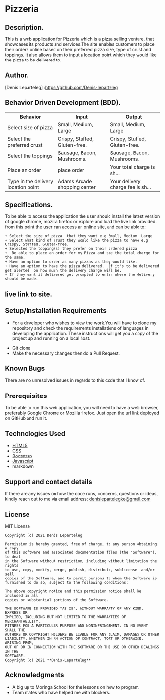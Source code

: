 # Pizzeria

## Description.
This is a web application for Pizzeria which is a pizza selling venture, that showcases its products and services.The site enables customers to  place their orders online based on their preferred pizza size, type of crust and toppings. It also allows them to input a location point which they would like the pizza to be delivered to. 

## Author.
[Denis Leparteleg] :https://github.com/Denis-leparteleg

## Behavior Driven Development (BDD).
<table>
        <tr>
          <th>Behavior</th>
          <th>Input</th>
          <th>Output</th>
        </tr>
        <tr>
        <td>Select size of pizza</td>
        <td>Small, Medium, Large</td>
        <td>Small, Medium, Large</td>
        </tr>
        <tr>
        <td>Select the preferred crust</td>
        <td>Crispy, Stuffed, Gluten-free.</td>
        <td>Crispy, Stuffed, Gluten-free.</td>
        </tr>
        <tr>
        <td>Select the toppings</td>
        <td>Sausage, Bacon, Mushrooms.</td>
        <td>Sausage, Bacon, Mushrooms.</td>
        </tr>
        <tr>
        <td>Place an order</td>
        <td>place order</td>
        <td>Your total charge is sh...</td>
        </tr>
        <tr>
        <td>Type in the delivery location point</td>
        <td>Adams Arcade shopping center</td>
        <td>Your delivery charge fee is sh...</td>
        </tr>
</table>
      
## Specifications.
To be able to access the application the user should install the latest version of google chrome, mozilla firefox or explore and load the live link provided.
from this point the user can access an online site, and can be able to:
```
+ Select the size of pizza  that they want e.g Small, Medium, Large
+ Select what kind of crust they would like the pizza to have e.g Crispy, Stuffed, Gluten-free.
+ Selected the topping(s) they prefer on their ordered pizza.
+  Be able to place an order for my Pizza and see the total charge for the same.
+ Have an option to order as many pizzas as they would like.
+ Have an option to have the pizza delivered.  If it's to be delivered get alerted  on how much the delivery charge will be.
+ If they want it delivered get prompted to enter where the delivery should be made.

```
##  live link to site.


## Setup/Installation Requirements
* For a developer who wishes to view the work.You will have to clone my repository and check the requirements installations of languages in developing the application.
These instructions will get you a copy of the project up and running on a local host.
+ Git clone 
+ Make the necessary changes then do a Pull Request.

## Known Bugs
There are no unresolved issues in regards to this code that I know of.

## Prerequisites
To be able to run this web application, you will need to have a web browser, preferably Google Chrome or Mozilla firefox.
Just open the url link deployed on GitHub and run it.

## Technologies Used
* [HTML5](https://github.com/topics/html5)
* [CSS](https://github.com/topics/css3)
* [Bootstrap](https://github.com/topics/bootstrap)
* [Javascript](https://github.com/topics/javascript)
* markdown


## Support and contact details
If there are any issues on how the code runs, concerns, questions or ideas, kindly reach out to me via email address; 
denislepartelegke@gmail.com

## License
MIT License
```
Copyright (c) 2021 Denis Leparteleg

Permission is hereby granted, free of charge, to any person obtaining a copy
of this software and associated documentation files (the "Software"), to deal
in the Software without restriction, including without limitation the rights
to use, copy, modify, merge, publish, distribute, sublicense, and/or sell
copies of the Software, and to permit persons to whom the Software is
furnished to do so, subject to the following conditions:

The above copyright notice and this permission notice shall be included in all
copies or substantial portions of the Software.

THE SOFTWARE IS PROVIDED "AS IS", WITHOUT WARRANTY OF ANY KIND, EXPRESS OR
IMPLIED, INCLUDING BUT NOT LIMITED TO THE WARRANTIES OF MERCHANTABILITY,
FITNESS FOR A PARTICULAR PURPOSE AND NONINFRINGEMENT. IN NO EVENT SHALL THE
AUTHORS OR COPYRIGHT HOLDERS BE LIABLE FOR ANY CLAIM, DAMAGES OR OTHER
LIABILITY, WHETHER IN AN ACTION OF CONTRACT, TORT OR OTHERWISE, ARISING FROM,
OUT OF OR IN CONNECTION WITH THE SOFTWARE OR THE USE OR OTHER DEALINGS IN THE
SOFTWARE.
Copyright (c) 2021 **Denis-Leparteleg**
```
## Acknowledgments

* A big up to Moringa School for the lessons on how to program.
* Team mates who have helped me with blockers.
